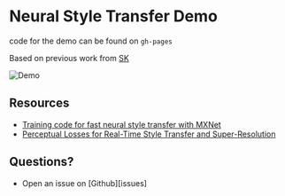 # Neural Style Transfer Demo

code for the demo can be found on `gh-pages`

Based on previous work from [SK](https://github.com/codewithsk)

![Demo](https://user-images.githubusercontent.com/3716307/48377991-45727280-e684-11e8-8e87-1211900beced.png)

Resources
---------

+ [Training code for fast neural style transfer with MXNet][training code]
+ [Perceptual Losses for Real-Time Style Transfer and Super-Resolution][paper]

Questions?
----------

+ Open an issue on [Github][issues]


[training code]: https://github.com/SineYuan/mxnet-fast-neural-style
[paper]: https://arxiv.org/abs/1603.08155 



